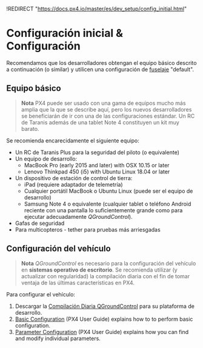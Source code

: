 !REDIRECT "https://docs.px4.io/master/es/dev_setup/config_initial.html"

# Configuración inicial & Configuración

Recomendamos que los desarrolladores obtengan el equipo básico descrito a continuación (o similar) y utilicen una configuración de [fuselaje](../airframes/airframe_reference.md) "default".

## Equipo básico

> **Nota** PX4 puede ser usado con una gama de equipos mucho más amplia que la que se describe aquí, pero los nuevos desarrolladores se beneficiarán de ir con una de las configuraciones estándar. Un RC de Taranis además de una tablet Note 4 constituyen un kit muy barato.

Se recomienda encarecidamente el siguiente equipo:

* Un RC de Taranis Plus para la seguridad del piloto (o equivalente)
* Un equipo de desarrollo: 
  * MacBook Pro (early 2015 and later) with OSX 10.15 or later 
  * Lenovo Thinkpad 450 (i5) with Ubuntu Linux 18.04 or later 
* Un dispositivo de estación de control de tierra: 
  * iPad (requiere adaptador de telemetría)
  * Cualquier portátil MacBook o Ubuntu Linux (puede ser el equipo de desarrollo)
  * Samsung Note 4 o equivalente (cualquier tablet o teléfono Android reciente con una pantalla lo suficientemente grande como para ejecutar adecuadamente *QGroundControl*).
* Gafas de seguridad
* Para multicopteros - tether para pruebas más arriesgadas

## Configuración del vehículo

> **Nota** *QGroundControl* es necesario para la configuración del vehículo en **sistemas operativo de escritorio**. Se recomienda utilizar (y actualizar con regularidad) la compilación diaria con el fin de tomar ventaja de las últimas características en PX4.

Para configurar el vehículo:

1. Descargar la [Compilación Diaria QGroundControl](https://docs.qgroundcontrol.com/en/releases/daily_builds.html) para su plataforma de desarrollo.
2. [Basic Configuration](https://docs.px4.io/master/en/config/) (PX4 User Guide) explains how to to perform basic configuration. 
3. [Parameter Configuration](https://docs.px4.io/master/en/advanced_config/parameters.html) (PX4 User Guide) explains how you can find and modify individual parameters.